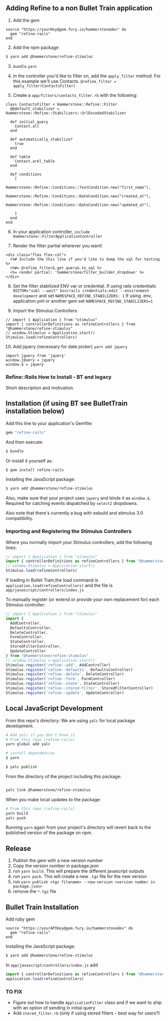 ## Adding Refine to a non Bullet Train application 
1. Add the gem
 
```
source "https://yourKey@gem.fury.io/hammerstonedev" do
  gem "refine-rails"
end
```

2. Add the npm package

```bash
$ yarn add @hammerstone/refine-stimulus
```

3. `bundle` `yarn`

4. In the controller you'd like to filter on, add the `apply_filter` method. For this example we'll use Contacts. 
`@refine_filter = apply_filter(ContactsFilter)`

5. Create a `app/filters/contacts_filter.rb` with the following: 

```
class ContactsFilter < Hammerstone::Refine::Filter
  @@default_stabilizer = Hammerstone::Refine::Stabilizers::UrlEncodedStabilizer

  def initial_query
    Contact.all
  end

  def automatically_stabilize?
    true
  end

  def table
    Contact.arel_table
  end

  def conditions
    [
      Hammerstone::Refine::Conditions::TextCondition.new("first_name"),
      Hammerstone::Refine::Conditions::DateCondition.new("created_at"),
      Hammerstone::Refine::Conditions::DateCondition.new("updated_at"),

    ]
  end
end
```

6. In your application controller, `include Hammerstone::FilterApplicationController`

7. Render the filter partial wherever you want! 

```
<div class="flex flex-col">
  <%# Include the this line if you'd like to dump the sql for testing %>
  <%#= @refine_filter&.get_query&.to_sql %>
  <%= render partial: 'hammerstone/filter_builder_dropdown' %>
</div>
```

8. Set the filter stabilized ENV var or credential. If using rails credentials: 
`EDITOR="subl --wait" bin/rails credentials:edit --environment development` and set `NAMESPACE_REFINE_STABILIZERS: 1`
If using .env, application.yml or another gem set `NAMESPACE_REFINE_STABILIZERS=1`

9.  Import the Stimulus Controllers. 

```
// import { Application } from "stimulus"
import { controllerDefinitions as refineControllers } from "@hammerstone/refine-stimulus"
// window.Stimulus = Application.start()
Stimulus.load(refineControllers)
```

10. Add jquery (necessary for date picker)
`yarn add jquery`

```
import jquery from 'jquery'
window.jQuery = jquery
window.$ = jquery
```

### Refine::Rails How to Install - BT and legacy 
Short description and motivation.


## Installation (if using BT see BulletTrain installation below) 
Add this line to your application's Gemfile:

```ruby
gem "refine-rails"
```

And then execute:
```bash
$ bundle
```

Or install it yourself as:
```bash
$ gem install refine-rails
```

Installing the JavaScript package:

```bash
$ yarn add @hammerstone/refine-stimulus
```

Also, make sure that your project uses `jquery` and binds it as `window.$`. Required for catching events dispatched by `select2` dropdowns.

Also note that there's currently a bug with esbuild and stimulus 3.0 compatibility.

### Importing and Registering the Stimulus Controllers

Where you normally import your Stimulus controllers, add the following lines:

```js
// import { Application } from "stimulus"
import { controllerDefinitions as refineControllers } from "@hammerstone/refine-stimulus"
// window.Stimulus = Application.start()
Stimulus.load(refineControllers)
```

If loading in Bullet Train,the load command is 
`application.load(refineControllers)` and the file is `app/javascript/controllers/index.js`

To manually register (or extend or provide your own replacement for) each Stimulus controller:

```js
// import { Application } from "stimulus"
import {
  AddController,
  DefaultsController,
  DeleteController,
  FormController,
  StateController,
  StoredFilterController,
  UpdateController
} from "@hammerstone/refine-stimulus"
// window.Stimulus = Application.start()
Stimulus.register('refine--add', AddController)
Stimulus.register('refine--defaults', DefaultsController)
Stimulus.register('refine--delete', DeleteController)
Stimulus.register('refine--form', FormController)
Stimulus.register('refine--state', StateController)
Stimulus.register('refine--stored-filter', StoredFilterController)
Stimulus.register('refine--update', UpdateController)
```


## Local JavaScript Development

From this repo's directory:
We are using `yalc` for local package development.

```bash
# Add yalc if you don't have it 
# From this repo (refine-rails)
yarn global add yalc

# install dependencies
$ yarn

$ yalc publish

```

From the directory of the project including this package:

```bash

yalc link @hammerstone/refine-stimulus
```

When you make local updates to the package: 

```bash 
# From this repo (refine-rails)
yarn build
yalc push
```

Running `yarn` again from your project's directory will revert back to the published version of the package on npm.


## Release

1. Publish the gem with a new version number
2. Copy the version number in package.json
3. run `yarn build`. This will prepare the different javascript outputs
4. run `yarn pack`. This will create a new `.tgz` file for the new version
5. run `yarn publish <tgz filename> --new-version <version number in package.json>`
6. remove the `*.tgz` file


## Bullet Train Installation
Add ruby gem 
```
source "https://yourAPIKey@gem.fury.io/hammerstonedev" do
  gem "refine-rails"
end
```

Installing the JavaScript package:

```bash
$ yarn add @hammerstone/refine-stimulus
```

In `app/javascript/controllers/index.js` add

```js
import { controllerDefinitions as refineControllers } from "@hammerstone/refine-stimulus"
application.load(refineControllers)
```

### TO FIX 
- Figure out how to handle `ApplicationFilter` class and if we want to ship with an option of sending in initial query 
- Add `stored_filter.rb` (only if using stored filters - best way for users?) 
 
